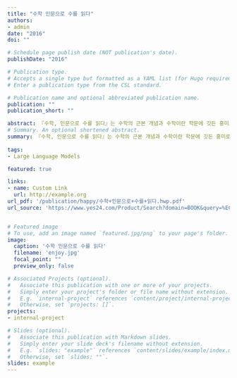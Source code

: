 ```yaml
---
title: "수학 인문으로 수를 읽다"
authors:
- admin
date: "2016"
doi: ""

# Schedule page publish date (NOT publication's date).
publishDate: "2016"

# Publication type.
# Accepts a single type but formatted as a YAML list (for Hugo requirements).
# Enter a publication type from the CSL standard.

# Publication name and optional abbreviated publication name.
publication: ""
publication_short: ""

abstract: 『수학, 인문으로 수를 읽다』는 수학의 근본 개념과 수학이란 학문에 깃든 흥미로운 요소를 타 학문과 연계해서 살펴본 이 책은 수학을 공부하는 학생들에게, 수학에 대해 알고 싶지만 쉽게 다가가지 못했던 성인들에게 훌륭한 길잡이가 되어줄 것이다.
# Summary. An optional shortened abstract.
summary: 『수학, 인문으로 수를 읽다』는 수학의 근본 개념과 수학이란 학문에 깃든 흥미로운 요소를 타 학문과 연계해서 살펴본 이 책은 수학을 공부하는 학생들에게, 수학에 대해 알고 싶지만 쉽게 다가가지 못했던 성인들에게 훌륭한 길잡이가 되어줄 것이다.
  
tags:
- Large Language Models

featured: true

links:
- name: Custom Link
  url: http://example.org
url_pdf: '/publication/happy/수학+인문으로+수를+읽다.hwp.pdf'
url_source: 'https://www.yes24.com/Product/Search?domain=BOOK&query=%EC%88%98%ED%95%99%20%EC%9D%B8%EB%AC%B8%EC%9C%BC%EB%A1%9C%20%EC%88%98%EB%A5%BC%20%EC%9D%BD%EB%8B%A4'


# Featured image
# To use, add an image named `featured.jpg/png` to your page's folder. 
image:
  caption: '수학 인문으로 수를 읽다'
  filename: 'enjoy.jpg'
  focal_point: ""
  preview_only: false

# Associated Projects (optional).
#   Associate this publication with one or more of your projects.
#   Simply enter your project's folder or file name without extension.
#   E.g. `internal-project` references `content/project/internal-project/index.md`.
#   Otherwise, set `projects: []`.
projects:
- internal-project

# Slides (optional).
#   Associate this publication with Markdown slides.
#   Simply enter your slide deck's filename without extension.
#   E.g. `slides: "example"` references `content/slides/example/index.md`.
#   Otherwise, set `slides: ""`.
slides: example
---
```



